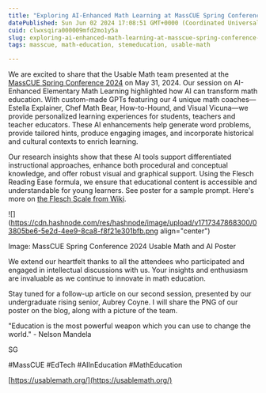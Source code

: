 ```yaml
---
title: "Exploring AI-Enhanced Math Learning at MassCUE Spring Conference 2024"
datePublished: Sun Jun 02 2024 17:08:51 GMT+0000 (Coordinated Universal Time)
cuid: clwxsqira000009mfd2mo1y5a
slug: exploring-ai-enhanced-math-learning-at-masscue-spring-conference-2024
tags: masscue, math-education, stemeducation, usable-math

---
```


We are excited to share that the Usable Math team presented at the [MassCUE Spring Conference 2024](https://www.masscue.org/event/springconf24/) on May 31, 2024. Our session on AI-Enhanced Elementary Math Learning highlighted how AI can transform math education. With custom-made GPTs featuring our 4 unique math coaches—Estella Explainer, Chef Math Bear, How-to-Hound, and Visual Vicuna—we provide personalized learning experiences for students, teachers and teacher educators. These AI enhancements help generate word problems, provide tailored hints, produce engaging images, and incorporate historical and cultural contexts to enrich learning.

Our research insights show that these AI tools support differentiated instructional approaches, enhance both procedural and conceptual knowledge, and offer robust visual and graphical support. Using the Flesch Reading Ease formula, we ensure that educational content is accessible and understandable for young learners. See poster for a sample prompt. Here's more on [the Flesch Scale from Wiki](https://en.wikipedia.org/wiki/Flesch%E2%80%93Kincaid_readability_tests).

![](https://cdn.hashnode.com/res/hashnode/image/upload/v1717347868300/03805be6-5e2d-4ee9-8ca8-f8f21e301bfb.png align="center")

Image: MassCUE Spring Conference 2024 Usable Math and AI Poster

We extend our heartfelt thanks to all the attendees who participated and engaged in intellectual discussions with us. Your insights and enthusiasm are invaluable as we continue to innovate in math education.

Stay tuned for a follow-up article on our second session, presented by our undergraduate rising senior, Aubrey Coyne. I will share the PNG of our poster on the blog, along with a picture of the team.

"Education is the most powerful weapon which you can use to change the world." - Nelson Mandela

SG

#MassCUE #EdTech #AIInEducation #MathEducation

[https://usablemath.org/](https://usablemath.org/)